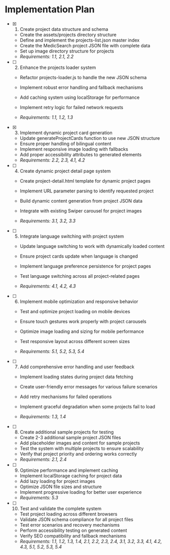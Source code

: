 # Implementation Plan

- [x] 1. Create project data structure and schema


  - Create the assets/projects directory structure
  - Define and implement the projects-list.json master index
  - Create the MedicSearch project JSON file with complete data
  - Set up image directory structure for projects
  - _Requirements: 1.1, 2.1, 2.2_




- [ ] 2. Enhance the projects loader system
  - Refactor projects-loader.js to handle the new JSON schema
  - Implement robust error handling and fallback mechanisms
  - Add caching system using localStorage for performance



  - Implement retry logic for failed network requests
  - _Requirements: 1.1, 1.2, 1.3_

- [x] 3. Implement dynamic project card generation


  - Update generateProjectCards function to use new JSON structure
  - Ensure proper handling of bilingual content
  - Implement responsive image loading with fallbacks
  - Add proper accessibility attributes to generated elements
  - _Requirements: 2.2, 2.3, 4.1, 4.2_



- [ ] 4. Create dynamic project detail page system
  - Create project-detail.html template for dynamic project pages
  - Implement URL parameter parsing to identify requested project
  - Build dynamic content generation from project JSON data


  - Integrate with existing Swiper carousel for project images
  - _Requirements: 3.1, 3.2, 3.3_

- [ ] 5. Integrate language switching with project system
  - Update language switching to work with dynamically loaded content


  - Ensure project cards update when language is changed
  - Implement language preference persistence for project pages
  - Test language switching across all project-related pages
  - _Requirements: 4.1, 4.2, 4.3_



- [ ] 6. Implement mobile optimization and responsive behavior
  - Test and optimize project loading on mobile devices
  - Ensure touch gestures work properly with project carousels
  - Optimize image loading and sizing for mobile performance
  - Test responsive layout across different screen sizes


  - _Requirements: 5.1, 5.2, 5.3, 5.4_

- [ ] 7. Add comprehensive error handling and user feedback
  - Implement loading states during project data fetching
  - Create user-friendly error messages for various failure scenarios



  - Add retry mechanisms for failed operations
  - Implement graceful degradation when some projects fail to load
  - _Requirements: 1.3, 1.4_

- [ ] 8. Create additional sample projects for testing
  - Create 2-3 additional sample project JSON files
  - Add placeholder images and content for sample projects
  - Test the system with multiple projects to ensure scalability
  - Verify that project priority and ordering works correctly
  - _Requirements: 2.1, 2.4_

- [ ] 9. Optimize performance and implement caching
  - Implement localStorage caching for project data
  - Add lazy loading for project images
  - Optimize JSON file sizes and structure
  - Implement progressive loading for better user experience
  - _Requirements: 5.3_

- [ ] 10. Test and validate the complete system
  - Test project loading across different browsers
  - Validate JSON schema compliance for all project files
  - Test error scenarios and recovery mechanisms
  - Perform accessibility testing on generated content
  - Verify SEO compatibility and fallback mechanisms
  - _Requirements: 1.1, 1.2, 1.3, 1.4, 2.1, 2.2, 2.3, 2.4, 3.1, 3.2, 3.3, 4.1, 4.2, 4.3, 5.1, 5.2, 5.3, 5.4_